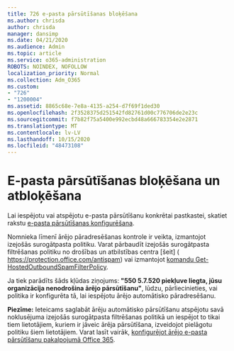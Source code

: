 ```yaml
---
title: 726 e-pasta pārsūtīšanas bloķēšana
ms.author: chrisda
author: chrisda
manager: dansimp
ms.date: 04/21/2020
ms.audience: Admin
ms.topic: article
ms.service: o365-administration
ROBOTS: NOINDEX, NOFOLLOW
localization_priority: Normal
ms.collection: Adm_O365
ms.custom:
- "726"
- "1200004"
ms.assetid: 8865c68e-7e8a-4135-a254-d7f69f1ded30
ms.openlocfilehash: 2f3528375d251542fd82761d00c776706de2e23c
ms.sourcegitcommit: f7b82f75a5400e992ecbd48a666783354e2e2871
ms.translationtype: MT
ms.contentlocale: lv-LV
ms.lasthandoff: 10/15/2020
ms.locfileid: "48473108"
---
```

# <a name="blocking-or-unblocking-email-forwarding"></a>E-pasta pārsūtīšanas bloķēšana un atbloķēšana

Lai iespējotu vai atspējotu e-pasta pārsūtīšanu konkrētai pastkastei, skatiet rakstu [e-pasta pārsūtīšanas konfigurēšana](https://docs.microsoft.com/microsoft-365/admin/email/configure-email-forwarding).

Nomnieka līmenī ārējo pāradresēšanas kontrole ir veikta, izmantojot izejošās surogātpasta politiku. Varat pārbaudīt izejošās surogātpasta filtrēšanas politiku no drošības un atbilstības centra [šeit] ( https://protection.office.com/antispam) vai izmantojot [komandu Get-HostedOutboundSpamFilterPolicy](https://docs.microsoft.com/powershell/module/exchange/get-hostedoutboundspamfilterpolicy).

Ja tiek parādīts šāds kļūdas ziņojums: **"550 5.7.520 piekļuve liegta, jūsu organizācija nenodrošina ārējo pārsūtīšanu"**, lūdzu, pārliecinieties, vai politika ir konfigurēta tā, lai iespējotu ārējo automātisko pāradresēšanu.

**Piezīme:** Ieteicams saglabāt ārēju automātisko pārsūtīšanu atspējotu savā noklusējuma izejošās surogātpasta filtrēšanas politikā un iespējot to tikai tiem lietotājiem, kuriem ir jāveic ārēja pārsūtīšana, izveidojot pielāgotu politiku šiem lietotājiem. Varat lasīt vairāk, [konfigurējot ārējo e-pasta pārsūtīšanu pakalpojumā Office 365](https://docs.microsoft.com/microsoft-365/security/office-365-security/external-email-forwarding).